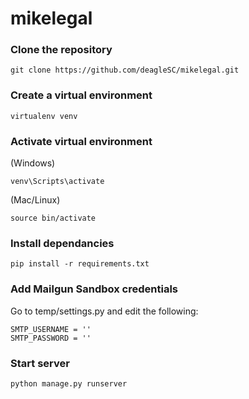 # mikelegal

### Clone the repository
```
git clone https://github.com/deagleSC/mikelegal.git
```

### Create a virtual environment
```
virtualenv venv
```

### Activate virtual environment
(Windows)
```
venv\Scripts\activate
```

(Mac/Linux)
```
source bin/activate
```

### Install dependancies
```
pip install -r requirements.txt
```

### Add Mailgun Sandbox credentials

Go to temp/settings.py and edit the following:
```
SMTP_USERNAME = ''
SMTP_PASSWORD = ''
```

### Start server
```
python manage.py runserver
```
